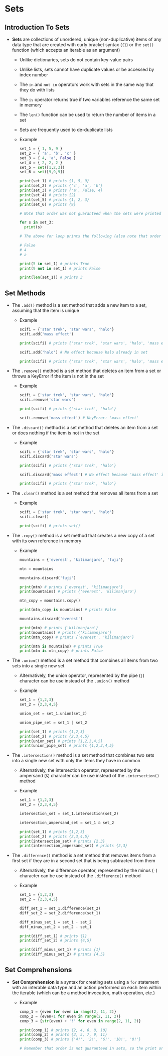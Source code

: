 # Sets

## Introduction To Sets

- **Sets** are collections of unordered, unique (non-duplicative) items of any data type that are created with curly bracket syntax (```{}```) or the ```set()``` function (which accepts an iterable as an argument)

    - Unlike dictionaries, sets do not contain key-value pairs

    - Unlike lists, sets cannot have duplicate values or be accessed by index number

    - The ```in``` and ```not in``` operators work with sets in the same way that they do with lists

    - The ```is``` operator returns true if two variables reference the same set in memory

    - The ```len()``` function can be used to return the number of items in a set

    - Sets are frequently used to de-duplicate lists

    - Example

        ```python
        set_1 = { 1, 5, 9 }
        set_2 = { 'a', 'b', 'c' }
        set_3 = { 4, 'a', False }
        set_4 = { 2, 2, 2 }
        set_5 = set([1,2,3])
        set_6 = set([9,9,9])

        print(set_1) # prints {1, 5, 9}
        print(set_2) # prints {'c', 'a', 'b'}
        print(set_3) # prints {'a', False, 4}
        print(set_4) # prints {2}
        print(set_5) # prints {1, 2, 3}
        print(set_6) # prints {9}

        # Note that order was not guaranteed when the sets were printed and that it differed from the order in which the items were placed when the sets were created

        for s in set_3:
          print(s)

        # The above for loop prints the following (also note that order was not guaranteed):

        # False
        # 4
        # a

        print(5 in set_1) # prints True
        print(9 not in set_1) # prints False

        print(len(set_1)) # prints 3
        ```

## Set Methods

- The ```.add()``` method is a set method that adds a new item to a set, assuming that the item is unique

    - Example

        ```python
        scifi = {'star trek', 'star wars', 'halo'}
        scifi.add('mass effect')

        print(scifi) # prints {'star trek', 'star wars', 'halo', 'mass effect'}

        scifi.add('halo') # No effect because halo already in set

        print(scifi) # prints {'star trek', 'star wars', 'halo', 'mass effect'}
        ```

- The ```.remove()``` method is a set method that deletes an item from a set or throws a KeyError if the item is not in the set

    - Example

        ```python
        scifi = {'star trek', 'star wars', 'halo'}
        scifi.remove('star wars')

        print(scifi) # prints {'star trek', 'halo'}

        scifi.remove('mass effect') # KeyError: 'mass effect'
        ```

- The ```.discard()``` method is a set method that deletes an item from a set or does nothing if the item is not in the set

    - Example

        ```python
        scifi = {'star trek', 'star wars', 'halo'}
        scifi.discard('star wars')

        print(scifi) # prints {'star trek', 'halo'}

        scifi.discard('mass effect') # No effect because 'mass effect' is not in set

        print(scifi) # prints {'star trek', 'halo'}
        ```

- The ```.clear()``` method is a set method that removes all items from a set

    - Example

        ```python
        scifi = {'star trek', 'star wars', 'halo'}
        scifi.clear()

        print(scifi) # prints set()
        ```

- The ```.copy()``` method is a set method that creates a new copy of a set with its own reference in memory

    - Example

        ```python
        mountains = {'everest', 'kilimanjaro', 'fuji'}

        mtn = mountains

        mountains.discard('fuji')

        print(mtn) # prints {'everest', 'kilimanjaro'}
        print(mountains) # prints {'everest', 'kilimanjaro'}

        mtn_copy = mountains.copy()

        print(mtn_copy is mountains) # prints False

        mountains.discard('everest')

        print(mtn) # prints {'kilimanjaro'}
        print(mountains) # prints {'kilimanjaro'}
        print(mtn_copy) # prints {'everest', 'kilimanjaro'}

        print(mtn is mountains) # prints True
        print(mtn is mtn_copy) # prints False
        ```

- The ```.union()``` method is a set method that combines all items from two sets into a single new set

    - Alternatively, the union operator, represented by the pipe (```|```) character can be use instead of the ```.union()``` method

    - Example

        ```python
        set_1 = {1,2,3}
        set_2 = {2,3,4,5}

        union_set = set_1.union(set_2)

        union_pipe_set = set_1 | set_2

        print(set_1) # prints {1,2,3}
        print(set_2) # prints {2,3,4,5}
        print(union_set) # prints {1,2,3,4,5}
        print(union_pipe_set) # prints {1,2,3,4,5}
        ```

- The ```.intersection()``` method is a set method that combines two sets into a single new set with only the items they have in common

    - Alternatively, the intersection operator, represented by the ampersand (```&```) character can be use instead of the ```.intersection()``` method

    - Example

        ```python
        set_1 = {1,2,3}
        set_2 = {2,3,4,5}

        intersection_set = set_1.intersection(set_2)

        intersection_ampersand_set = set_1 & set_2

        print(set_1) # prints {1,2,3}
        print(set_2) # prints {2,3,4,5}
        print(intersection_set) # prints {2,3}
        print(intersection_ampersand_set) # prints {2,3}
        ```

- The ```.difference()``` method is a set method that removes items from a first set if they are in a second set that is being subtracted from them

    - Alternatively, the difference operator, represented by the minus (```-```) character can be use instead of the ```.difference()``` method

    - Example

        ```python
        set_1 = {1,2,3}
        set_2 = {2,3,4,5}

        diff_set_1 = set_1.difference(set_2)
        diff_set_2 = set_2.difference(set_1)        

        diff_minus_set_1 = set_1 - set_2
        diff_minus_set_2 = set_2 - set_1

        print(diff_set_1) # prints {1}
        print(diff_set_2) # prints {4,5}

        print(diff_minus_set_1) # prints {1}
        print(diff_minus_set_2) # prints {4,5}
        ```

## Set Comprehensions

- **Set Comprehension** is a syntax for creating sets using a ```for``` statement with an interable data type and an action performed on each item within the iterable (which can be a method invocation, math operation, etc.)

    - Example

        ```python
        comp_1 = {even for even in range(2, 11, 2)}
        comp_2 = {even+1 for even in range(2, 11, 2)}
        comp_3 = {str(even) + '!' for even in range(2, 11, 2)}

        print(comp_1) # prints {2, 4, 6, 8, 10}
        print(comp_2) # prints {3, 5, 7, 9, 11}
        print(comp_3) # prints {'4!', '2!', '6!', '10!', '8!'}

        # Remember that order is not guaranteed in sets, so the print order may be different from the order in which items were added to a set
        ```